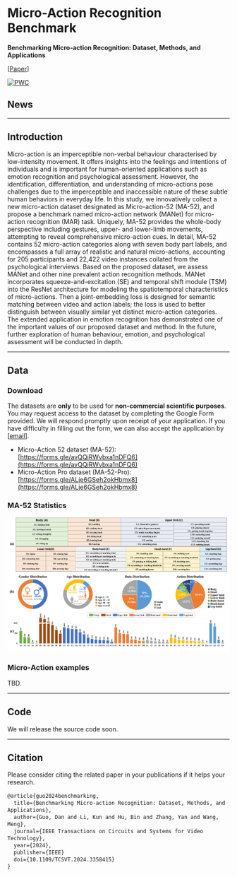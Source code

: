 # Micro-Action Recognition Benchmark

**Benchmarking Micro-action Recognition: Dataset, Methods, and Applications**

[[Paper](https://ieeexplore.ieee.org/document/10414076)] 


[![PWC](https://img.shields.io/endpoint.svg?url=https://paperswithcode.com/badge/benchmarking-micro-action-recognition-dataset/micro-action-recognition-on-ma-52)](https://paperswithcode.com/sota/micro-action-recognition-on-ma-52?p=benchmarking-micro-action-recognition-dataset)


## News


---


## Introduction
Micro-action is an imperceptible non-verbal behaviour characterised by low-intensity movement. It offers insights into the feelings and intentions of individuals and is important for human-oriented applications such as emotion recognition and psychological assessment. However, the identification, differentiation, and understanding of micro-actions pose challenges due to the imperceptible and inaccessible nature of these subtle human behaviors in everyday life. In this study, we innovatively collect a new micro-action dataset designated as Micro-action-52 (MA-52), and propose a benchmark named micro-action network (MANet) for micro-action recognition (MAR) task. Uniquely, MA-52 provides the whole-body perspective including gestures, upper- and lower-limb movements, attempting to reveal comprehensive micro-action cues. In detail, MA-52 contains 52 micro-action categories along with seven body part labels, and encompasses a full array of realistic and natural micro-actions, accounting for 205 participants and 22,422 video instances collated from the psychological interviews. Based on the proposed dataset, we assess MANet and other nine prevalent action recognition methods. MANet incorporates squeeze-and-excitation (SE) and temporal shift module (TSM) into the ResNet architecture for modeling the spatiotemporal characteristics of micro-actions. Then a joint-embedding loss is designed for semantic matching between video and action labels; the loss is used to better distinguish between visually similar yet distinct micro-action categories. The extended application in emotion recognition has demonstrated one of the important values of our proposed dataset and method. In the future, further exploration of human behaviour, emotion, and psychological assessment will be conducted in depth. 

---

## Data

### Download

The datasets are **only** to be used for **non-commercial scientific purposes**. You may request access to the dataset by completing the Google Form provided. We will respond promptly upon receipt of your application. If you have difficulty in filling out the form, we can also accept the application by [[email](milto:kunli.hfut@gmail.com?cc=guodan@hfut.edu.cn?subject=Micro-Action%20Dataset%20Requests)]. 

- Micro-Action 52 dataset (MA-52): [https://forms.gle/avQQiRWvbxa1nDFQ6](https://forms.gle/avQQiRWvbxa1nDFQ6)
- Micro-Action Pro dataset (MA-52-Pro): [https://forms.gle/ALje6GSeh2okHbmx8](https://forms.gle/ALje6GSeh2okHbmx8)


### MA-52 Statistics
![ma-52](https://github.com/VUT-HFUT/Micro-Action/raw/master/assets/ma52.png "ma-52")


### Micro-Action examples

TBD.

---


## Code
We will release the source code soon. 



---

## Citation

Please consider citing the related paper in your publications if it helps your research.

```
@article{guo2024benchmarking,
  title={Benchmarking Micro-action Recognition: Dataset, Methods, and Applications},
  author={Guo, Dan and Li, Kun and Hu, Bin and Zhang, Yan and Wang, Meng},
  journal={IEEE Transactions on Circuits and Systems for Video Technology},
  year={2024},
  publisher={IEEE}
  doi={10.1109/TCSVT.2024.3358415}
}
```